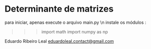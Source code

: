 # Determinante de matrizes
para iniciar, apenas execute o arquivo main.py
\n
instale os módulos :
>>> import math
>>> import numpy as np

Eduardo Ribeiro Leal <eduardoleal.contact@gmail.com>
